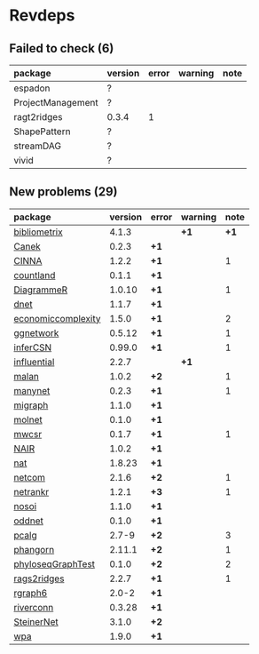 # Revdeps

## Failed to check (6)

|package           |version |error |warning |note |
|:-----------------|:-------|:-----|:-------|:----|
|espadon           |?       |      |        |     |
|ProjectManagement |?       |      |        |     |
|ragt2ridges       |0.3.4   |1     |        |     |
|ShapePattern      |?       |      |        |     |
|streamDAG         |?       |      |        |     |
|vivid             |?       |      |        |     |

## New problems (29)

|package            |version |error  |warning |note   |
|:------------------|:-------|:------|:-------|:------|
|[bibliometrix](problems.md#bibliometrix)|4.1.3   |       |__+1__  |__+1__ |
|[Canek](problems.md#canek)|0.2.3   |__+1__ |        |       |
|[CINNA](problems.md#cinna)|1.2.2   |__+1__ |        |1      |
|[countland](problems.md#countland)|0.1.1   |__+1__ |        |       |
|[DiagrammeR](problems.md#diagrammer)|1.0.10  |__+1__ |        |1      |
|[dnet](problems.md#dnet)|1.1.7   |__+1__ |        |       |
|[economiccomplexity](problems.md#economiccomplexity)|1.5.0   |__+1__ |        |2      |
|[ggnetwork](problems.md#ggnetwork)|0.5.12  |__+1__ |        |1      |
|[inferCSN](problems.md#infercsn)|0.99.0  |__+1__ |        |1      |
|[influential](problems.md#influential)|2.2.7   |       |__+1__  |       |
|[malan](problems.md#malan)|1.0.2   |__+2__ |        |1      |
|[manynet](problems.md#manynet)|0.2.3   |__+1__ |        |1      |
|[migraph](problems.md#migraph)|1.1.0   |__+1__ |        |       |
|[molnet](problems.md#molnet)|0.1.0   |__+1__ |        |       |
|[mwcsr](problems.md#mwcsr)|0.1.7   |__+1__ |        |1      |
|[NAIR](problems.md#nair)|1.0.2   |__+1__ |        |       |
|[nat](problems.md#nat)|1.8.23  |__+1__ |        |       |
|[netcom](problems.md#netcom)|2.1.6   |__+2__ |        |1      |
|[netrankr](problems.md#netrankr)|1.2.1   |__+3__ |        |1      |
|[nosoi](problems.md#nosoi)|1.1.0   |__+1__ |        |       |
|[oddnet](problems.md#oddnet)|0.1.0   |__+1__ |        |       |
|[pcalg](problems.md#pcalg)|2.7-9   |__+2__ |        |3      |
|[phangorn](problems.md#phangorn)|2.11.1  |__+2__ |        |1      |
|[phyloseqGraphTest](problems.md#phyloseqgraphtest)|0.1.0   |__+2__ |        |2      |
|[rags2ridges](problems.md#rags2ridges)|2.2.7   |__+1__ |        |1      |
|[rgraph6](problems.md#rgraph6)|2.0-2   |__+1__ |        |       |
|[riverconn](problems.md#riverconn)|0.3.28  |__+1__ |        |       |
|[SteinerNet](problems.md#steinernet)|3.1.0   |__+2__ |        |       |
|[wpa](problems.md#wpa)|1.9.0   |__+1__ |        |       |

